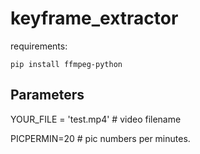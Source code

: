 # keyframe_extractor


requirements:

```
pip install ffmpeg-python
```


## Parameters

YOUR_FILE = 'test.mp4'   # video filename


PICPERMIN=20          # pic numbers per minutes.
